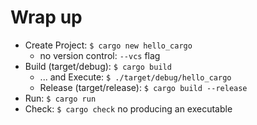 # Wrap up

- Create Project: `$ cargo new hello_cargo`
  + no version control: `--vcs` flag
- Build (target/debug): `$ cargo build`
  + ... and Execute: `$ ./target/debug/hello_cargo`
  + Release (target/release): `$ cargo build --release`
- Run: `$ cargo run`
- Check: `$ cargo check` no producing an executable
